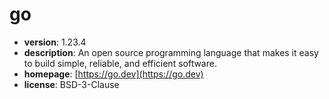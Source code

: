 # go

- **version**: 1.23.4
- **description**: An open source programming language that makes it easy to build simple, reliable, and efficient software.
- **homepage**: [https://go.dev](https://go.dev)
- **license**: BSD-3-Clause

